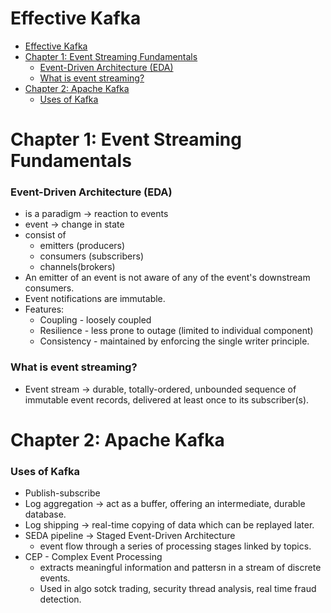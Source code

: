 # Effective Kafka

- [Effective Kafka](#effective-kafka)
- [Chapter 1: Event Streaming Fundamentals](#chapter-1-event-streaming-fundamentals)
    - [Event-Driven Architecture (EDA)](#event-driven-architecture-eda)
    - [What is event streaming?](#what-is-event-streaming)
- [Chapter 2: Apache Kafka](#chapter-2-apache-kafka)
    - [Uses of Kafka](#uses-of-kafka)

# Chapter 1: Event Streaming Fundamentals

### Event-Driven Architecture (EDA)
* is a paradigm -> reaction to events
* event -> change in state
* consist of 
  * emitters (producers)
  * consumers (subscribers)
  * channels(brokers)
* An emitter of an event is not aware of any of the event's downstream consumers. 
* Event notifications are immutable.
* Features: 
  * Coupling - loosely coupled
  * Resilience - less prone to outage (limited to individual component)
  * Consistency - maintained by enforcing the single writer principle. 

### What is event streaming?
* Event stream -> durable, totally-ordered, unbounded sequence of immutable event records, delivered at least once to its subscriber(s).

# Chapter 2: Apache Kafka

### Uses of Kafka
* Publish-subscribe
* Log aggregation ->  act as a buffer, offering an intermediate, durable database. 
* Log shipping -> real-time copying of data which can be replayed later. 
* SEDA pipeline -> Staged Event-Driven Architecture
  * event flow through a series of processing stages linked by topics. 
* CEP - Complex Event Processing 
  * extracts meaningful information and pattersn in a stream of discrete events. 
  * Used in algo sotck trading, security thread analysis, real time fraud detection.
